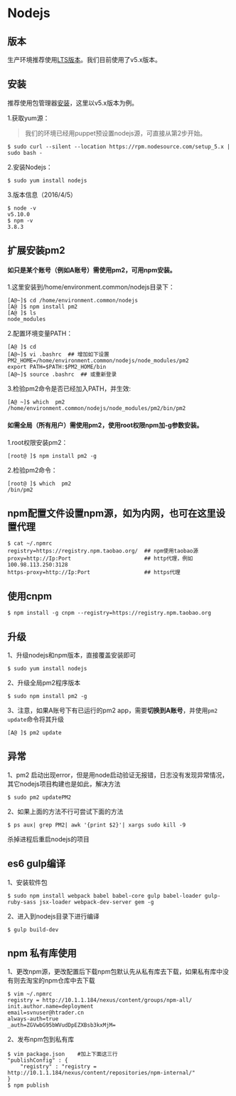 # Nodejs

## 版本

生产环境推荐使用[LTS版本](https://github.com/nodejs/LTS)。我们目前使用了v5.x版本。

## 安装

推荐使用包管理器[安装](https://github.com/nodesource/distributions#rpminstall)，这里以v5.x版本为例。

1.获取yum源：

> 我们的环境已经用puppet预设置nodejs源，可直接从第2步开始。

    $ sudo curl --silent --location https://rpm.nodesource.com/setup_5.x | sudo bash -

2.安装Nodejs：

    $ sudo yum install nodejs

3.版本信息（2016/4/5）

    $ node -v
    v5.10.0
    $ npm -v
    3.8.3

## 扩展安装pm2

#### 如只是某个账号（例如A账号）需使用pm2，可用npm安装。

1.这里安装到/home/environment.common/nodejs目录下：

    [A@~]$ cd /home/environment.common/nodejs
    [A@ ]$ npm install pm2
    [A@ ]$ ls
    node_modules

2.配置环境变量PATH：

    [A@ ]$ cd
    [A@~]$ vi .bashrc  ## 增加如下设置
    PM2_HOME=/home/environment.common/nodejs/node_modules/pm2
    export PATH=$PATH:$PM2_HOME/bin
    [A@~]$ source .bashrc  ## 或重新登录

3.检验pm2命令是否已经加入PATH，并生效:

    [A@ ~]$ which  pm2
    /home/environment.common/nodejs/node_modules/pm2/bin/pm2

#### 如需全局（所有用户）需使用pm2，使用root权限npm加-g参数安装。

1.root权限安装pm2：

    [root@ ]$ npm install pm2 -g

2.检验pm2命令：

    [root@ ]$ which  pm2
    /bin/pm2

## npm配置文件设置npm源，如为内网，也可在这里设置代理

    $ cat ~/.npmrc
    registry=https://registry.npm.taobao.org/  ## npm使用taobao源
    proxy=http://Ip:Port                       ## http代理，例如100.98.113.250:3128
    https-proxy=http://Ip:Port                 ## https代理

## 使用cnpm

    $ npm install -g cnpm --registry=https://registry.npm.taobao.org

## 升级

1、升级nodejs和npm版本，直接覆盖安装即可

    $ sudo yum install nodejs

2、升级全局pm2程序版本

    $ sudo npm install pm2 -g

3、注意，如果A账号下有已运行的pm2 app，需要**切换到A账号**，并使用`pm2 update`命令将其升级

    [A@ ]$ pm2 update

## 异常

1、pm2 启动出现error，但是用node启动验证无报错，日志没有发现异常情况，其它nodejs项目构建也是如此，解决方法

    $ sudo pm2 updatePM2

2、如果上面的方法不行可尝试下面的方法

    $ ps aux| grep PM2| awk '{print $2}'| xargs sudo kill -9

杀掉进程后重启nodejs的项目

## es6 gulp编译

1、安装软件包

    $ sudo npm install webpack babel babel-core gulp babel-loader gulp-ruby-sass jsx-loader webpack-dev-server gem -g

2、进入到nodejs目录下进行编译

    $ gulp build-dev

## npm 私有库使用

1、更改npm源，更改配置后下载npm包默认先从私有库去下载，如果私有库中没有则去淘宝的npm仓库中去下载

    $ vim ~/.npmrc
    registry = http://10.1.1.184/nexus/content/groups/npm-all/
    init.author.name=deployment
    email=svnuser@htrader.cn
    always-auth=true
    _auth=ZGVwbG95bWVudDpEZXBsb3kxMjM=

2、发布npm包到私有库

    $ vim package.json    #加上下面这三行
    "publishConfig" : {
        "registry" : "registry = http://10.1.1.184/nexus/content/repositories/npm-internal/"
    }
    $ npm publish
